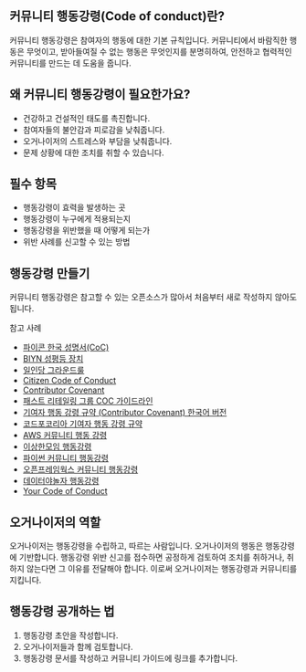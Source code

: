 ## 커뮤니티 행동강령(Code of conduct)란?

커뮤니티 행동강령은 참여자의 행동에 대한 기본 규칙입니다. 커뮤니티에서 바람직한 행동은 무엇이고, 받아들여질 수 없는 행동은 무엇인지를 분명히하여, 안전하고 협력적인 커뮤니티를 만드는 데 도움을 줍니다. 

## 왜 커뮤니티 행동강령이 필요한가요?
* 건강하고 건설적인 태도를 촉진합니다. 
* 참여자들의 불안감과 피로감을 낮춰줍니다.
* 오거나이저의 스트레스와 부담을 낮춰줍니다.
* 문제 상황에 대한 조치를 취할 수 있습니다.

## 필수 항목
* 행동강령이 효력을 발생하는 곳
* 행동강령이 누구에게 적용되는지
* 행동강령을 위반했을 때 어떻게 되는가
* 위반 사례를 신고할 수 있는 방법

## 행동강령 만들기
커뮤니티 행동강령은 참고할 수 있는 오픈소스가 많아서 처음부터 새로 작성하지 않아도 됩니다.  

참고 사례
* [파이콘 한국 성명서(CoC)](https://www.pycon.kr/2020/about/coc/)
* [BIYN 성평등 장치](https://docs.google.com/document/d/1_Jqn-23HC3KQefhaslzhMltHjMmZNASMk5ahCNdFxak/edit)
* [일인당 그라운드룰](https://alone.parti.xyz/posts/27037)
* [Citizen Code of Conduct](http://citizencodeofconduct.org)
* [Contributor Covenant](https://www.contributor-covenant.org/)
* [패스트 리테일링 그룹 COC 가이드라인](https://democracy-activists.parti.xyz/comments/87375) 
* [기여자 행동 강령 규약 (Contributor Covenant) 한국어 버전](https://www.contributor-covenant.org/ko/version/1/4/code-of-conduct/)
* [코드포코리아 기여자 행동 강령 규약](https://github.com/Code-for-Korea/community.identity/blob/master/code_of_conduct.md)
* [AWS 커뮤니티 행동 강령](https://aws.amazon.com/ko/codesofconduct/)
* [이상한모임 행동강령](https://www.weirdx.io/m/policy/coc/)
* [파이썬 커뮤니티 행동강령](http://blog.pycon.kr/2017/08/08/code-of-conduct/)
* [오픈프레임웍스 커뮤니티 행동강령](https://openframeworks.cc/ko/community/)
* [데이터야놀자 행동강령](https://datayanolja.github.io/2019-datayanolja/coc.html)
* [Your Code of Conduct](https://opensource.guide/code-of-conduct/)

## 오거나이저의 역할
오거나이저는 행동강령을 수립하고, 따르는 사람입니다. 오거나이저의 행동은 행동강령에 기반합니다. 행동강령 위반 신고를 접수하면 공정하게 검토하여 조치를 취하거나, 취하지 않는다면 그 이유를 전달해야 합니다. 이로써 오거나이저는 행동강령과 커뮤니티를 지킵니다. 

## 행동강령 공개하는 법 
1. 행동강령 초안을 작성합니다.
2. 오거나이저들과 함께 검토합니다.
3. 행동강령 문서를 작성하고 커뮤니티 가이드에 링크를 추가합니다.
